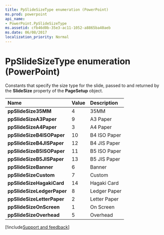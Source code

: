 ```yaml
---
title: PpSlideSizeType enumeration (PowerPoint)
ms.prod: powerpoint
api_name:
- PowerPoint.PpSlideSizeType
ms.assetid: cfb46d0b-35e3-ac11-1052-a8865ba40aeb
ms.date: 06/08/2017
localization_priority: Normal
---
```



# PpSlideSizeType enumeration (PowerPoint)

Constants that specify the size type for the slide, passed to and returned by the  **SlideSize** property of the **PageSetup** object.



|Name|Value|Description|
|:-----|:-----|:-----|
|**ppSlideSize35MM**|4|35MM|
|**ppSlideSizeA3Paper**|9|A3 Paper|
|**ppSlideSizeA4Paper**|3|A4 Paper|
|**ppSlideSizeB4ISOPaper**|10|B4 ISO Paper|
|**ppSlideSizeB4JISPaper**|12|B4 JIS Paper|
|**ppSlideSizeB5ISOPaper**|11|B5 ISO Paper|
|**ppSlideSizeB5JISPaper**|13|B5 JIS Paper|
|**ppSlideSizeBanner**|6|Banner|
|**ppSlideSizeCustom**|7|Custom|
|**ppSlideSizeHagakiCard**|14|Hagaki Card|
|**ppSlideSizeLedgerPaper**|8|Ledger Paper|
|**ppSlideSizeLetterPaper**|2|Letter Paper|
|**ppSlideSizeOnScreen**|1|On Screen|
|**ppSlideSizeOverhead**|5|Overhead|

[!include[Support and feedback](~/includes/feedback-boilerplate.md)]